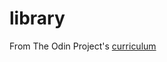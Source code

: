 # library
From The Odin Project's [curriculum](https://www.theodinproject.com/courses/javascript/lessons/library?ref=lnav#introduction)
